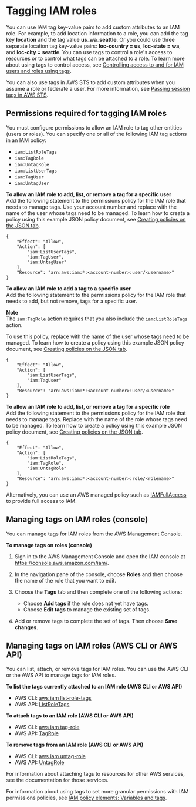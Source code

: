 # Tagging IAM roles<a name="id_tags_roles"></a>

You can use IAM tag key\-value pairs to add custom attributes to an IAM role\. For example, to add location information to a role, you can add the tag key **location** and the tag value **us\_wa\_seattle**\. Or you could use three separate location tag key\-value pairs: **loc\-country = us**, **loc\-state = wa**, and **loc\-city = seattle**\. You can use tags to control a role's access to resources or to control what tags can be attached to a role\. To learn more about using tags to control access, see [Controlling access to and for IAM users and roles using tags](access_iam-tags.md)\.

You can also use tags in AWS STS to add custom attributes when you assume a role or federate a user\. For more information, see [Passing session tags in AWS STS](id_session-tags.md)\.

## Permissions required for tagging IAM roles<a name="id_tags_roles_permissions"></a>

You must configure permissions to allow an IAM role to tag other entities \(users or roles\)\. You can specify one or all of the following IAM tag actions in an IAM policy:
+ `iam:ListRoleTags`
+ `iam:TagRole`
+ `iam:UntagRole`
+ `iam:ListUserTags`
+ `iam:TagUser`
+ `iam:UntagUser`

**To allow an IAM role to add, list, or remove a tag for a specific user**  
Add the following statement to the permissions policy for the IAM role that needs to manage tags\. Use your account number and replace *<username>* with the name of the user whose tags need to be managed\. To learn how to create a policy using this example JSON policy document, see [Creating policies on the JSON tab](access_policies_create-console.md#access_policies_create-json-editor)\.

```
{
    "Effect": "Allow",
    "Action": [
        "iam:ListUserTags",
        "iam:TagUser",
        "iam:UntagUser"
    ],
    "Resource": "arn:aws:iam:*:<account-number>:user/<username>"
}
```

**To allow an IAM role to add a tag to a specific user**  
Add the following statement to the permissions policy for the IAM role that needs to add, but not remove, tags for a specific user\.

**Note**  
The `iam:TagRole` action requires that you also include the `iam:ListRoleTags` action\.

To use this policy, replace *<username>* with the name of the user whose tags need to be managed\. To learn how to create a policy using this example JSON policy document, see [Creating policies on the JSON tab](access_policies_create-console.md#access_policies_create-json-editor)\.

```
{
    "Effect": "Allow",
    "Action": [
        "iam:ListUserTags",
        "iam:TagUser"
    ],
    "Resource": "arn:aws:iam:*:<account-number>:user/<username>"
}
```

**To allow an IAM role to add, list, or remove a tag for a specific role**  
Add the following statement to the permissions policy for the IAM role that needs to manage tags\. Replace *<rolename>* with the name of the role whose tags need to be managed\. To learn how to create a policy using this example JSON policy document, see [Creating policies on the JSON tab](access_policies_create-console.md#access_policies_create-json-editor)\.

```
{
    "Effect": "Allow",
    "Action": [
        "iam:ListRoleTags",
        "iam:TagRole",
        "iam:UntagRole"
    ],
    "Resource": "arn:aws:iam:*:<account-number>:role/<rolename>"
}
```

Alternatively, you can use an AWS managed policy such as [IAMFullAccess](https://console.aws.amazon.com/iam/home#policies/arn:aws:iam::aws:policy/IAMFullAccess) to provide full access to IAM\.

## Managing tags on IAM roles \(console\)<a name="id_tags_roles_procs-console"></a>

You can manage tags for IAM roles from the AWS Management Console\.

**To manage tags on roles \(console\)**

1. Sign in to the AWS Management Console and open the IAM console at [https://console\.aws\.amazon\.com/iam/](https://console.aws.amazon.com/iam/)\.

1. In the navigation pane of the console, choose **Roles** and then choose the name of the role that you want to edit\.

1. Choose the **Tags** tab and then complete one of the following actions:
   + Choose **Add tags** if the role does not yet have tags\.
   + Choose **Edit tags** to manage the existing set of tags\.

1. Add or remove tags to complete the set of tags\. Then choose **Save changes**\.

## Managing tags on IAM roles \(AWS CLI or AWS API\)<a name="id_tags_roles_procs-cli-api"></a>

You can list, attach, or remove tags for IAM roles\. You can use the AWS CLI or the AWS API to manage tags for IAM roles\.

**To list the tags currently attached to an IAM role \(AWS CLI or AWS API\)**
+ AWS CLI: [aws iam list\-role\-tags](https://docs.aws.amazon.com/cli/latest/reference/iam/list-role-tags.html)
+ AWS API: [ListRoleTags](https://docs.aws.amazon.com/IAM/latest/APIReference/API_ListRoleTags.html)

**To attach tags to an IAM role \(AWS CLI or AWS API\)**
+ AWS CLI: [aws iam tag\-role](https://docs.aws.amazon.com/cli/latest/reference/iam/tag-role.html)
+ AWS API: [TagRole](https://docs.aws.amazon.com/IAM/latest/APIReference/API_TagRole.html)

**To remove tags from an IAM role \(AWS CLI or AWS API\)**
+ AWS CLI: [aws iam untag\-role](https://docs.aws.amazon.com/cli/latest/reference/iam/untag-role.html)
+ AWS API: [UntagRole](https://docs.aws.amazon.com/IAM/latest/APIReference/API_UntagRole.html)

For information about attaching tags to resources for other AWS services, see the documentation for those services\. 

For information about using tags to set more granular permissions with IAM permissions policies, see [IAM policy elements: Variables and tags](reference_policies_variables.md)\.